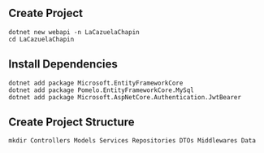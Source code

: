 ## Create Project
```shell
dotnet new webapi -n LaCazuelaChapin
cd LaCazuelaChapin

```

## Install Dependencies
```shell
dotnet add package Microsoft.EntityFrameworkCore
dotnet add package Pomelo.EntityFrameworkCore.MySql
dotnet add package Microsoft.AspNetCore.Authentication.JwtBearer

```

## Create Project Structure
```shell
mkdir Controllers Models Services Repositories DTOs Middlewares Data

```
